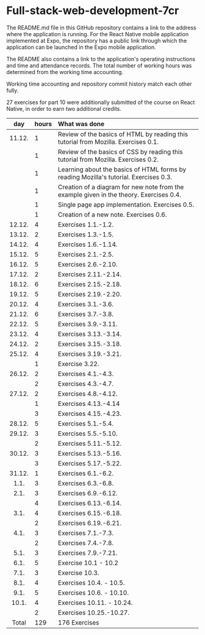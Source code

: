 # Full-stack-web-development-7cr
The README.md file in this GitHub repository contains a link to the address where the application is running. For the React Native mobile application implemented at Expo, the repository has a public link through which the application can be launched in the Expo mobile application. 

The README also contains a link to the application's operating instructions and time and attendance records. The total number of working hours was determined from the working time accounting.

Working time accounting and repository commit history match each other fully.

27 exercises for part 10 were additionally submitted of the course on React Native, in order to earn two additional credits.


| day | hours | What was done  |
| :----:|:-----| :-----|
| 11.12. | 1    | Review of the basics of HTML by reading this tutorial from Mozilla. Exercises 0.1.|
|        | 1    | Review of the basics of CSS by reading this tutorial from Mozilla. Exercises 0.2.|
|        | 1    | Learning about the basics of HTML forms by reading Mozilla's tutorial. Exercises 0.3.|
|        | 1    | Creation of a diagram for new note from the example given in the theory. Exercises 0.4.|
|        | 1    | Single page app implementation. Exercises 0.5.|   
|        | 1    | Creation of a new note. Exercises 0.6.| 
| 12.12. | 4    | Exercises 1.1.-1.2. |
| 13.12. | 2    | Exercises 1.3.-1.5. |
| 14.12. | 4    | Exercises 1.6.-1.14. |
| 15.12. | 5    | Exercises 2.1.-2.5. |
| 16.12. | 5    | Exercises 2.6.-2.10. |
| 17.12. | 2    | Exercises 2.11.-2.14. |
| 18.12. | 6    | Exercises 2.15.-2.18. |
| 19.12. | 5    | Exercises 2.19.-2.20. |
| 20.12. | 4    | Exercises 3.1.-3.6. |
| 21.12. | 6    | Exercises 3.7.-3.8.  |
| 22.12. | 5    | Exercises 3.9.-3.11.|
| 23.12. | 4    | Exercises 3.13.-3.14. |
| 24.12. | 2    | Exercises 3.15.-3.18. |
| 25.12. | 4    | Exercises 3.19.-3.21. |
|        | 1    | Exercise 3.22.|
| 26.12. | 2    | Exercises  4.1.-4.3.|
|        | 2    | Exercises 4.3.-4.7.|
| 27.12. | 2    | Exercises 4.8.-4.12.    |
|        | 1    | Exercises 4.13.-4.14|
|        | 3    | Exercises 4.15.-4.23.|
| 28.12. | 5    | Exercises 5.1.-5.4. |
| 29.12. | 3    | Exercises 5.5.-5.10. |
|        | 2    | Exercises 5.11.-5.12.|
| 30.12. | 3    | Exercises 5.13.-5.16. |
|        | 3    | Exercises 5.17.-5.22.|
| 31.12. | 1    | Exercises 6.1.-6.2. |
| 1.1.   | 3    | Exercises 6.3.-6.8. |
| 2.1.   | 3    | Exercises 6.9.-6.12. |
|        | 4    | Exercises 6.13.-6.14.|
| 3.1.   | 4    | Exercises 6.15.-6.18.|
|        | 2    | Exercises 6.19.-6.21.|
| 4.1.   | 3    | Exercises 7.1.-7.3.  |
|        | 2    | Exercises 7.4.-7.8.|
| 5.1.   | 3    | Exercises 7.9.-7.21.|
| 6.1.   | 5    | Exercise 10.1 - 10.2|
| 7.1.   | 3    | Exercise 10.3. |
| 8.1.   | 4    | Exercises 10.4. - 10.5. |
| 9.1.   | 5    | Exercises 10.6. - 10.10. |
| 10.1.  | 4    | Exercises 10.11. - 10.24. |
|        | 2    | Exercises 10.25.-10.27.|
| Total  | 129   | 176 Exercises | 
